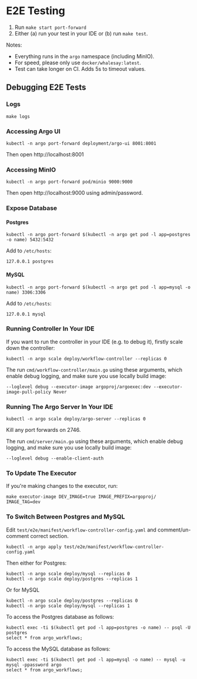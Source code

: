 # E2E Testing

1. Run `make start port-forward`
2. Either (a) run your test in your IDE or (b) run `make test`.

Notes:

* Everything runs in the `argo` namespace (including MinIO). 
* For speed, please only use `docker/whalesay:latest`. 
* Test can take longer on CI. Adds 5s to timeout values.

## Debugging E2E Tests

### Logs

```
make logs
```

### Accessing Argo UI

```
kubectl -n argo port-forward deployment/argo-ui 8001:8001
```

Then open http://localhost:8001

### Accessing MinIO

```
kubectl -n argo port-forward pod/minio 9000:9000
```

Then open http://localhost:9000 using admin/password.

### Expose Database

#### Postgres

```
kubectl -n argo port-forward $(kubectl -n argo get pod -l app=postgres -o name) 5432:5432
```

Add to `/etc/hosts`:

```
127.0.0.1 postgres
```

#### MySQL

```
kubectl -n argo port-forward $(kubectl -n argo get pod -l app=mysql -o name) 3306:3306
```

Add to `/etc/hosts`:

```
127.0.0.1 mysql
```

### Running Controller In Your IDE
 
If you want to run the controller in your IDE (e.g. to debug it), firstly scale down the controller:

```
kubectl -n argo scale deploy/workflow-controller --replicas 0
```

The run `cmd/workflow-controller/main.go` using these arguments, which enable debug logging, and make sure you use locally build image:

```
--loglevel debug --executor-image argoproj/argoexec:dev --executor-image-pull-policy Never
```

### Running The Argo Server In Your IDE

```
kubectl -n argo scale deploy/argo-server --replicas 0
```

Kill any port forwards on 2746.

The run `cmd/server/main.go` using these arguments, which enable debug logging, and make sure you use locally build image:

```
--loglevel debug --enable-client-auth
```


### To Update The Executor

If you're making changes to the executor, run:

```
make executor-image DEV_IMAGE=true IMAGE_PREFIX=argoproj/ IMAGE_TAG=dev 
```

### To Switch Between Postgres and MySQL

Edit `test/e2e/manifest/workflow-controller-config.yaml` and comment/un-comment correct section.

```
kubectl -n argo apply test/e2e/manifest/workflow-controller-config.yaml
```

Then either for Postgres: 

```
kubectl -n argo scale deploy/mysql --replicas 0
kubectl -n argo scale deploy/postgres --replicas 1
```

Or for MySQL

```
kubectl -n argo scale deploy/postgres --replicas 0
kubectl -n argo scale deploy/mysql --replicas 1
```

To access the Postgres database as follows:

```
kubectl exec -ti $(kubectl get pod -l app=postgres -o name) -- psql -U postgres
select * from argo_workflows;
```

To access the MySQL database as follows:

```
kubectl exec -ti $(kubectl get pod -l app=mysql -o name) -- mysql -u mysql -ppassword argo
select * from argo_workflows;
```

